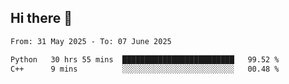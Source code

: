 ## Hi there 👋

<!--
**Bojupi/Bojupi** is a ✨ _special_ ✨ repository because its `README.md` (this file) appears on your GitHub profile.

Here are some ideas to get you started:

- 🔭 I’m currently working on ...
- 🌱 I’m currently learning ...
- 👯 I’m looking to collaborate on ...
- 🤔 I’m looking for help with ...
- 💬 Ask me about ...
- 📫 How to reach me: ...
- 😄 Pronouns: ...
- ⚡ Fun fact: ...
-->

<!--START_SECTION:waka-->

```txt
From: 31 May 2025 - To: 07 June 2025

Python   30 hrs 55 mins  █████████████████████████   99.52 %
C++      9 mins          ░░░░░░░░░░░░░░░░░░░░░░░░░   00.48 %
```

<!--END_SECTION:waka-->
